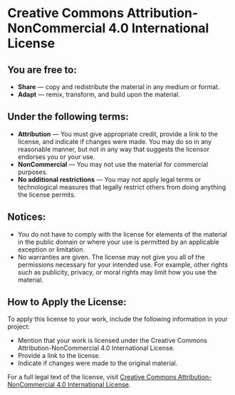 # Creative Commons Attribution-NonCommercial 4.0 International License

## You are free to:

- **Share** — copy and redistribute the material in any medium or format.
- **Adapt** — remix, transform, and build upon the material.

## Under the following terms:

- **Attribution** — You must give appropriate credit, provide a link to the license, and indicate if changes were made. You may do so in any reasonable manner, but not in any way that suggests the licensor endorses you or your use.
- **NonCommercial** — You may not use the material for commercial purposes.
- **No additional restrictions** — You may not apply legal terms or technological measures that legally restrict others from doing anything the license permits.

## Notices:

- You do not have to comply with the license for elements of the material in the public domain or where your use is permitted by an applicable exception or limitation.
- No warranties are given. The license may not give you all of the permissions necessary for your intended use. For example, other rights such as publicity, privacy, or moral rights may limit how you use the material.

## How to Apply the License:

To apply this license to your work, include the following information in your project:

- Mention that your work is licensed under the Creative Commons Attribution-NonCommercial 4.0 International License.
- Provide a link to the license.
- Indicate if changes were made to the original material.

For a full legal text of the license, visit [Creative Commons Attribution-NonCommercial 4.0 International License](https://creativecommons.org/licenses/by-nc/4.0/legalcode).
